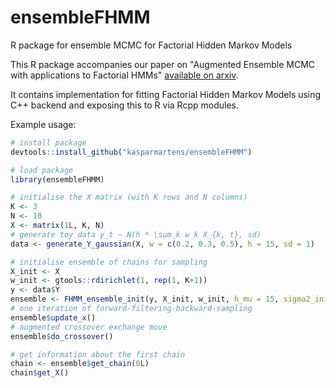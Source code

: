 # ensembleFHMM
R package for ensemble MCMC for Factorial Hidden Markov Models

This R package accompanies our paper on "Augmented Ensemble MCMC with applications to Factorial HMMs" [available on arxiv](https://arxiv.org/abs/1703.08520). 

It contains implementation for fitting Factorial Hidden Markov Models using C++ backend and exposing this to R via Rcpp modules. 

Example usage:

```r
# install package
devtools::install_github("kasparmartens/ensembleFHMM")

# load package
library(ensembleFHMM)

# initialise the X matrix (with K rows and N columns)
K <- 3
N <- 10
X <- matrix(1L, K, N)
# generate toy data y_t ~ N(h * \sum_k w_k X_{k, t}, sd)
data <- generate_Y_gaussian(X, w = c(0.2, 0.3, 0.5), h = 15, sd = 1)

# initialise ensemble of chains for sampling
X_init <- X
w_init <- gtools::rdirichlet(1, rep(1, K+1))
y <- data$Y
ensemble <- FHMM_ensemble_init(y, X_init, w_init, h_mu = 15, sigma2_init = 1, inv_temperatures = c(1.0, 0.2), HB_sampling = TRUE)
# one iteration of forward-filtering-backward-sampling
ensemble$update_x()
# augmented crossover exchange move
ensemble$do_crossover()

# get information about the first chain
chain <- ensemble$get_chain(0L)
chain$get_X()

```
